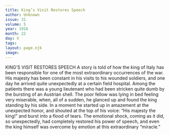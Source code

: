 ```yaml
---
title: King’s Visit Restores Speech
author: Unknown
issue: 31
volume: 5
year: 1916
month: 22
day: V
tags:
layout: page.njk
image:
---
```

KING’S VISIT RESTORES SPEECH       A story is told of how the king of Italy has been responsible for one of the most extraordinary occurrences of the war. His majesty has been constant in his visits to his wounded soldiers, and one day he arrived quite unexpectedly at a certain field hospital.       Among the patients there was a young lieutenant who had been stricken quite dumb by the bursting of an Austrian shell. The poor fellow was lying in bed feeling very miserable, when, all of a sudden, he glanced up and found the king standing by his side.       In a moment he started up in amazement at the unexpected honor, and shouted at the top of his voice:       “His majesty the king!” and burst into a flood of tears.       The emotional shock, coming as it did, so unexpectedly, had completely restored his power of speech, and even the king himself was overcome by emotion at this extraordinary “miracle.”    




